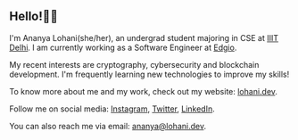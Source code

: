 ## Hello!✌🏽

I'm Ananya Lohani(she/her), an undergrad student majoring in CSE at [IIIT Delhi](https://iiitd.ac.in). I am currently working as a Software Engineer at [Edgio](https://edg.io).

My recent interests are cryptography, cybersecurity and blockchain development. I'm frequently learning new technologies to improve my skills!

To know more about me and my work, check out my website: [lohani.dev](https://lohani.dev).

Follow me on social media: [Instagram](https://www.instagram.com/ananyalohani_), [Twitter](https://twitter.com/ananyalohani_/), [LinkedIn](https://linkedin.com/in/ananyalohani/).

You can also reach me via email: [ananya@lohani.dev](mailto:ananya@lohani.dev).
